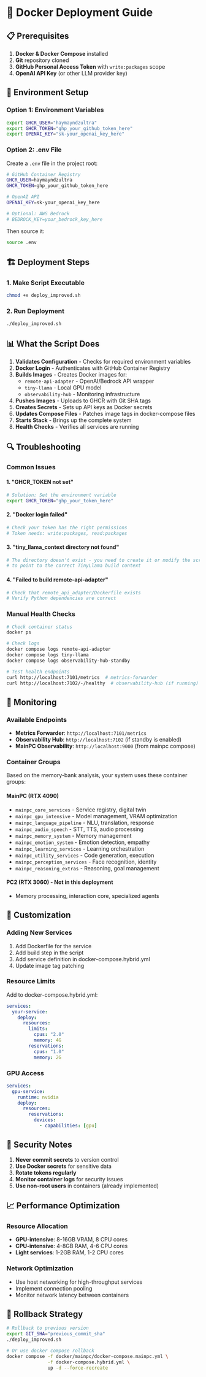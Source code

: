 # 🚀 Docker Deployment Guide

## 📋 **Prerequisites**

1. **Docker & Docker Compose** installed
2. **Git** repository cloned
3. **GitHub Personal Access Token** with `write:packages` scope
4. **OpenAI API Key** (or other LLM provider key)

## 🔐 **Environment Setup**

### **Option 1: Environment Variables**
```bash
export GHCR_USER="haymayndzultra"
export GHCR_TOKEN="ghp_your_github_token_here"
export OPENAI_KEY="sk-your_openai_key_here"
```

### **Option 2: .env File**
Create a `.env` file in the project root:
```bash
# GitHub Container Registry
GHCR_USER=haymayndzultra
GHCR_TOKEN=ghp_your_github_token_here

# OpenAI API
OPENAI_KEY=sk-your_openai_key_here

# Optional: AWS Bedrock
# BEDROCK_KEY=your_bedrock_key_here
```

Then source it:
```bash
source .env
```

## 🏗️ **Deployment Steps**

### **1. Make Script Executable**
```bash
chmod +x deploy_improved.sh
```

### **2. Run Deployment**
```bash
./deploy_improved.sh
```

## 📊 **What the Script Does**

1. **Validates Configuration** - Checks for required environment variables
2. **Docker Login** - Authenticates with GitHub Container Registry
3. **Builds Images** - Creates Docker images for:
   - `remote-api-adapter` - OpenAI/Bedrock API wrapper
   - `tiny-llama` - Local GPU model
   - `observability-hub` - Monitoring infrastructure
4. **Pushes Images** - Uploads to GHCR with Git SHA tags
5. **Creates Secrets** - Sets up API keys as Docker secrets
6. **Updates Compose Files** - Patches image tags in docker-compose files
7. **Starts Stack** - Brings up the complete system
8. **Health Checks** - Verifies all services are running

## 🔍 **Troubleshooting**

### **Common Issues**

#### **1. "GHCR_TOKEN not set"**
```bash
# Solution: Set the environment variable
export GHCR_TOKEN="ghp_your_token_here"
```

#### **2. "Docker login failed"**
```bash
# Check your token has the right permissions
# Token needs: write:packages, read:packages
```

#### **3. "tiny_llama_context directory not found"**
```bash
# The directory doesn't exist - you need to create it or modify the script
# to point to the correct TinyLlama build context
```

#### **4. "Failed to build remote-api-adapter"**
```bash
# Check that remote_api_adapter/Dockerfile exists
# Verify Python dependencies are correct
```

### **Manual Health Checks**

```bash
# Check container status
docker ps

# Check logs
docker compose logs remote-api-adapter
docker compose logs tiny-llama
docker compose logs observability-hub-standby

# Test health endpoints
curl http://localhost:7101/metrics  # metrics-forwarder
curl http://localhost:7102/-/healthy  # observability-hub (if running)
```

## 🏥 **Monitoring**

### **Available Endpoints**
- **Metrics Forwarder**: `http://localhost:7101/metrics`
- **Observability Hub**: `http://localhost:7102` (if standby is enabled)
- **MainPC Observability**: `http://localhost:9000` (from mainpc compose)

### **Container Groups**
Based on the memory-bank analysis, your system uses these container groups:

#### **MainPC (RTX 4090)**
- `mainpc_core_services` - Service registry, digital twin
- `mainpc_gpu_intensive` - Model management, VRAM optimization
- `mainpc_language_pipeline` - NLU, translation, response
- `mainpc_audio_speech` - STT, TTS, audio processing
- `mainpc_memory_system` - Memory management
- `mainpc_emotion_system` - Emotion detection, empathy
- `mainpc_learning_services` - Learning orchestration
- `mainpc_utility_services` - Code generation, execution
- `mainpc_perception_services` - Face recognition, identity
- `mainpc_reasoning_extras` - Reasoning, goal management

#### **PC2 (RTX 3060)** - Not in this deployment
- Memory processing, interaction core, specialized agents

## 🔧 **Customization**

### **Adding New Services**
1. Add Dockerfile for the service
2. Add build step in the script
3. Add service definition in docker-compose.hybrid.yml
4. Update image tag patching

### **Resource Limits**
Add to docker-compose.hybrid.yml:
```yaml
services:
  your-service:
    deploy:
      resources:
        limits:
          cpus: "2.0"
          memory: 4G
        reservations:
          cpus: "1.0"
          memory: 2G
```

### **GPU Access**
```yaml
services:
  gpu-service:
    runtime: nvidia
    deploy:
      resources:
        reservations:
          devices:
            - capabilities: [gpu]
```

## 🚨 **Security Notes**

1. **Never commit secrets** to version control
2. **Use Docker secrets** for sensitive data
3. **Rotate tokens regularly**
4. **Monitor container logs** for security issues
5. **Use non-root users** in containers (already implemented)

## 📈 **Performance Optimization**

### **Resource Allocation**
- **GPU-intensive**: 8-16GB VRAM, 8 CPU cores
- **CPU-intensive**: 4-8GB RAM, 4-6 CPU cores
- **Light services**: 1-2GB RAM, 1-2 CPU cores

### **Network Optimization**
- Use host networking for high-throughput services
- Implement connection pooling
- Monitor network latency between containers

## 🔄 **Rollback Strategy**

```bash
# Rollback to previous version
export GIT_SHA="previous_commit_sha"
./deploy_improved.sh

# Or use docker compose rollback
docker compose -f docker/mainpc/docker-compose.mainpc.yml \
               -f docker-compose.hybrid.yml \
               up -d --force-recreate
``` 